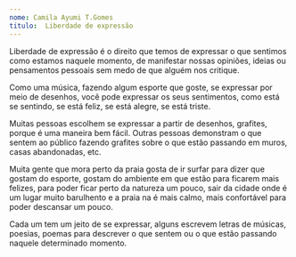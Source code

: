 ```yaml
---
nome: Camila Ayumi T.Gomes
titulo:  Liberdade de expressão
---
```


Liberdade de expressão é o direito que temos de expressar o que sentimos como estamos naquele momento, de manifestar nossas opiniões, ideias ou pensamentos pessoais sem medo de que alguém nos critique.

Como uma música, fazendo algum esporte que goste, se expressar por meio de desenhos, você pode expressar os seus sentimentos, como está se sentindo, se está feliz, se está alegre, se está triste.

Muitas pessoas escolhem se expressar a partir de desenhos, grafites, porque é uma maneira bem fácil. Outras pessoas demonstram o que sentem ao público fazendo grafites sobre o que estão passando em muros, casas abandonadas, etc.

Muita gente que mora perto da praia gosta de ir surfar para dizer que gostam do esporte, gostam do ambiente em que estão para ficarem mais felizes, para poder ficar perto da natureza um pouco, sair da cidade onde é um lugar muito barulhento e a praia na é mais calmo, mais confortável para poder descansar um pouco.

Cada um tem um jeito de se expressar, alguns escrevem letras de músicas, poesias, poemas para descrever o que sentem ou o que estão passando naquele determinado momento.


